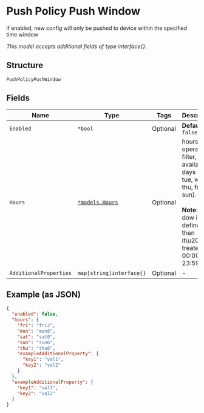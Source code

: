
# Push Policy Push Window

if enabled, new config will only be pushed to device within the specified time window

*This model accepts additional fields of type interface{}.*

## Structure

`PushPolicyPushWindow`

## Fields

| Name | Type | Tags | Description |
|  --- | --- | --- | --- |
| `Enabled` | `*bool` | Optional | **Default**: `false` |
| `Hours` | [`*models.Hours`](../../doc/models/hours.md) | Optional | hours of operation filter, the available days (mon, tue, wed, thu, fri, sat, sun).<br><br>**Note**: If the dow is not defined then it\u2019\ s treated as 00:00-23:59. |
| `AdditionalProperties` | `map[string]interface{}` | Optional | - |

## Example (as JSON)

```json
{
  "enabled": false,
  "hours": {
    "fri": "fri2",
    "mon": "mon8",
    "sat": "sat0",
    "sun": "sun6",
    "thu": "thu6",
    "exampleAdditionalProperty": {
      "key1": "val1",
      "key2": "val2"
    }
  },
  "exampleAdditionalProperty": {
    "key1": "val1",
    "key2": "val2"
  }
}
```


